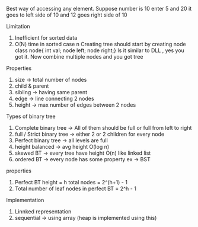 Best way of accessing any element.
Suppose number is 10
enter 5 and 20
it goes to left side of 10
and 12 goes right side of 10

Limitation
1) Inefficient for sorted data
2) O(N) time in sorted case
 n
Creating tree should start by creating node
class node{
int val;
node left;
node right;}
Is it similar to DLL , yes you got it. 
Now combine multiple nodes and you got tree

Properties
1) size -> total number of nodes
2) child & parent
3) sibling -> having same parent
4) edge -> line connecting 2 nodes
5) height -> max number of edges between 2 nodes

Types of binary tree
1) Complete binary tree -> All of them should be full or full from left to right
2) full / Strict binary tree -> either 2 or 2 children for every node
3) Perfect binary tree -> all levels are full
4) height balanced -> avg height O(log n)
5) skewed BT -> every tree have height O(n) like linked list
6) ordered BT -> every node has some property  ex -> BST

properties
1) Perfect BT  height = h
total nodes = 2^(h+1) - 1
2) Total number of leaf nodes in perfect BT = 2^h - 1


Implementation
1) Linnked representation
2) sequential -> using array (heap is implemented using this)
